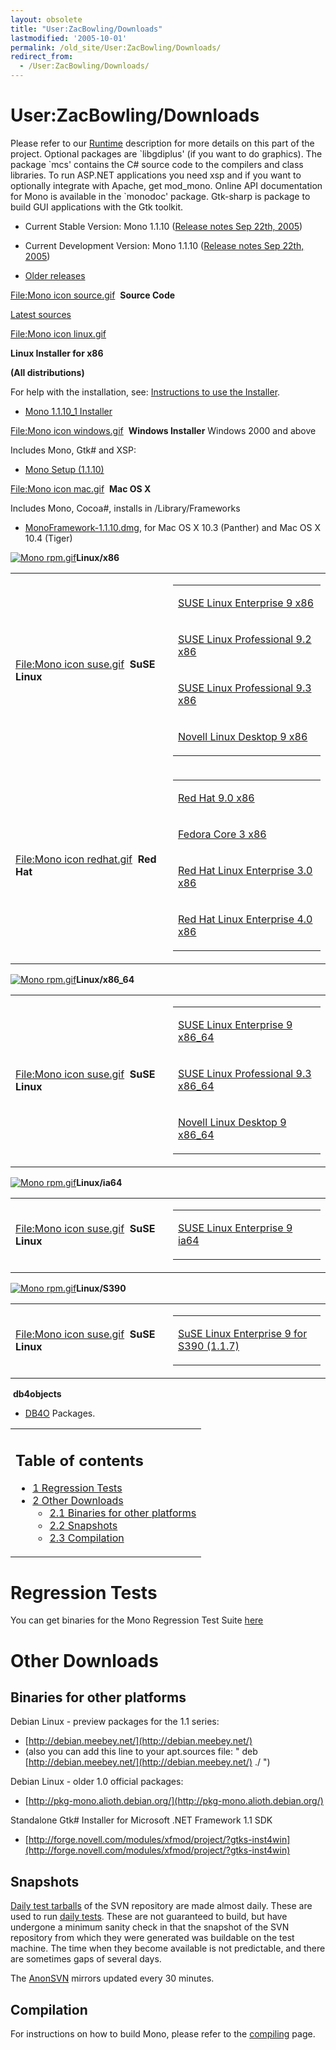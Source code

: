 ```yaml
---
layout: obsolete
title: "User:ZacBowling/Downloads"
lastmodified: '2005-10-01'
permalink: /old_site/User:ZacBowling/Downloads/
redirect_from:
  - /User:ZacBowling/Downloads/
---
```


User:ZacBowling/Downloads
=========================

Please refer to our [Runtime]({{site.github.url}}/old_site/Mono:Runtime "Mono:Runtime") description for more details on this part of the project. Optional packages are \`libgdiplus' (if you want to do graphics). The package \`mcs' contains the C\# source code to the compilers and class libraries. To run ASP.NET applications you need xsp and if you want to optionally integrate with Apache, get mod\_mono. Online API documentation for Mono is available in the \`monodoc' package. Gtk-sharp is package to build GUI applications with the Gtk toolkit.

-   Current Stable Version: Mono 1.1.10 ([Release notes Sep 22th, 2005](http://go-mono.com/archive/1.1.10_0))

-   Current Development Version: Mono 1.1.10 ([Release notes Sep 22th, 2005](http://go-mono.com/archive/1.1.10_0))

-   [Older releases]({{site.github.url}}/old_site/OldReleases "OldReleases")

[File:Mono icon source.gif](/index.php?title=Special:Upload&wpDestFile=Mono_icon_source.gif "File:Mono icon source.gif")  **Source Code**

[Latest sources](http://go-mono.com/sources)

[File:Mono icon linux.gif](/index.php?title=Special:Upload&wpDestFile=Mono_icon_linux.gif "File:Mono icon linux.gif")

**Linux Installer for x86**

**(All distributions)**

For help with the installation, see: [Instructions to use the Installer]({{site.github.url}}/old_site/InstallerInstructions "InstallerInstructions").

-   [Mono 1.1.10\_1 Installer](http://www.go-mono.com/archive/1.1.10_1/installer/mono-1.1.10_1-installer.bin)

[File:Mono icon windows.gif](/index.php?title=Special:Upload&wpDestFile=Mono_icon_windows.gif "File:Mono icon windows.gif")  **Windows Installer** Windows 2000 and above

Includes Mono, Gtk\# and XSP:

-   [Mono Setup (1.1.10)](http://www.go-mono.com/archive/1.1.10_1/windows/mono-1.1.10-gtksharp-1.0.10-2.3.91-win32-0.exe)

[File:Mono icon mac.gif](/index.php?title=Special:Upload&wpDestFile=Mono_icon_mac.gif "File:Mono icon mac.gif")  **Mac OS X**

Includes Mono, Cocoa\#, installs in /Library/Frameworks

-   [MonoFramework-1.1.10.dmg](http://www.go-mono.com/archive/1.1.10_0/macosx/MonoFramework-1.1.10.dmg), for Mac OS X 10.3 (Panther) and Mac OS X 10.4 (Tiger)

[![Mono rpm.gif]({{site.github.url}}/old_site/images/4/48/Mono_rpm.gif)]({{site.github.url}}/old_site/images/4/48/Mono_rpm.gif)**Linux/x86**

<table>
<col width="50%" />
<col width="50%" />
<tbody>
<tr class="odd">
<td align="left"><p><a href="/index.php?title=Special:Upload&amp;wpDestFile=Mono_icon_suse.gif" title="File:Mono icon suse.gif">File:Mono icon suse.gif</a>  <strong>SuSE Linux</strong></p></td>
<td align="left"><table>
<col width="100%" />
<tbody>
<tr class="odd">
<td align="left"><p><a href="http://www.go-mono.com/download/sles-9-i586">SUSE Linux Enterprise 9 x86</a></p></td>
</tr>
<tr class="even">
<td align="left"><p><a href="http://www.go-mono.com/download/suse-92-i586">SUSE Linux Professional 9.2 x86</a></p></td>
</tr>
<tr class="odd">
<td align="left"><p><a href="http://www.go-mono.com/download/suse-93-i586">SUSE Linux Professional 9.3 x86</a></p></td>
</tr>
<tr class="even">
<td align="left"><p><a href="http://www.go-mono.com/download/nld-9-i586">Novell Linux Desktop 9 x86</a></p></td>
</tr>
</tbody>
</table></td>
</tr>
<tr class="even">
<td align="left"><a href="/index.php?title=Special:Upload&amp;wpDestFile=Mono_icon_redhat.gif" title="File:Mono icon redhat.gif">File:Mono icon redhat.gif</a>  <strong>Red Hat</strong></td>
<td align="left"><table>
<col width="100%" />
<tbody>
<tr class="odd">
<td align="left"><p><a href="http://www.go-mono.com/download/redhat-9-i386">Red Hat 9.0 x86</a></p></td>
</tr>
<tr class="even">
<td align="left"><p><a href="http://www.go-mono.com/download/fedora-3-i386">Fedora Core 3 x86</a></p></td>
</tr>
<tr class="odd">
<td align="left"><p><a href="http://www.go-mono.com/download/rhel-3-i386">Red Hat Linux Enterprise 3.0 x86</a></p></td>
</tr>
<tr class="even">
<td align="left"><p><a href="http://www.go-mono.com/download/rhel-4-i386">Red Hat Linux Enterprise 4.0 x86</a></p></td>
</tr>
</tbody>
</table></td>
</tr>
</tbody>
</table>

[![Mono rpm.gif]({{site.github.url}}/old_site/images/4/48/Mono_rpm.gif)]({{site.github.url}}/old_site/images/4/48/Mono_rpm.gif)**Linux/x86\_64**

<table>
<col width="50%" />
<col width="50%" />
<tbody>
<tr class="odd">
<td align="left"><p><a href="/index.php?title=Special:Upload&amp;wpDestFile=Mono_icon_suse.gif" title="File:Mono icon suse.gif">File:Mono icon suse.gif</a>  <strong>SuSE Linux</strong></p></td>
<td align="left"><table>
<col width="100%" />
<tbody>
<tr class="odd">
<td align="left"><p><a href="http://www.go-mono.com/download/sles-9-x86_64">SUSE Linux Enterprise 9 x86_64</a></p></td>
</tr>
<tr class="even">
<td align="left"><p><a href="http://www.go-mono.com/download/suse-93-x86_64">SUSE Linux Professional 9.3 x86_64</a></p></td>
</tr>
<tr class="odd">
<td align="left"><p><a href="http://www.go-mono.com/download/nld-9-x86_64/">Novell Linux Desktop 9 x86_64</a></p></td>
</tr>
</tbody>
</table></td>
</tr>
</tbody>
</table>

[![Mono rpm.gif]({{site.github.url}}/old_site/images/4/48/Mono_rpm.gif)]({{site.github.url}}/old_site/images/4/48/Mono_rpm.gif)**Linux/ia64**

<table>
<col width="50%" />
<col width="50%" />
<tbody>
<tr class="odd">
<td align="left"><p><a href="/index.php?title=Special:Upload&amp;wpDestFile=Mono_icon_suse.gif" title="File:Mono icon suse.gif">File:Mono icon suse.gif</a>  <strong>SuSE Linux</strong></p></td>
<td align="left"><table>
<col width="100%" />
<tbody>
<tr class="odd">
<td align="left"><p><a href="http://www.go-mono.com/download/sles-9-ia64">SUSE Linux Enterprise 9 ia64</a></p></td>
</tr>
</tbody>
</table></td>
</tr>
</tbody>
</table>

[![Mono rpm.gif]({{site.github.url}}/old_site/images/4/48/Mono_rpm.gif)]({{site.github.url}}/old_site/images/4/48/Mono_rpm.gif)**Linux/S390**

<table>
<col width="50%" />
<col width="50%" />
<tbody>
<tr class="odd">
<td align="left"><p><a href="/index.php?title=Special:Upload&amp;wpDestFile=Mono_icon_suse.gif" title="File:Mono icon suse.gif">File:Mono icon suse.gif</a>  <strong>SuSE Linux</strong></p></td>
<td align="left"><table>
<col width="100%" />
<tbody>
<tr class="odd">
<td align="left"><p><a href="http://www.go-mono.com/archive/1.1.7/s390/">SuSE Linux Enterprise 9 for S390 (1.1.7)</a></p></td>
</tr>
</tbody>
</table></td>
</tr>
</tbody>
</table>

 **db4objects**

-   [DB4O]({{site.github.url}}/old_site/DB4O "DB4O") Packages.

<table>
<col width="100%" />
<tbody>
<tr class="odd">
<td align="left"><h2>Table of contents</h2>
<ul>
<li><a href="#regression-tests">1 Regression Tests</a></li>
<li><a href="#other-downloads">2 Other Downloads</a>
<ul>
<li><a href="#binaries-for-other-platforms">2.1 Binaries for other platforms</a></li>
<li><a href="#snapshots">2.2 Snapshots</a></li>
<li><a href="#compilation">2.3 Compilation</a></li>
</ul></li>
</ul></td>
</tr>
</tbody>
</table>

Regression Tests
================

You can get binaries for the Mono Regression Test Suite [here](http://www.go-mono.com/archive/mono-tests.tar.gz)

Other Downloads
===============

Binaries for other platforms
----------------------------

Debian Linux - preview packages for the 1.1 series:

-   [http://debian.meebey.net/](http://debian.meebey.net/)
-   (also you can add this line to your apt.sources file: " deb [http://debian.meebey.net/](http://debian.meebey.net/) ./ ")

Debian Linux - older 1.0 official packages:

-   [http://pkg-mono.alioth.debian.org/](http://pkg-mono.alioth.debian.org/)

Standalone Gtk\# Installer for Microsoft .NET Framework 1.1 SDK

-   [http://forge.novell.com/modules/xfmod/project/?gtks-inst4win](http://forge.novell.com/modules/xfmod/project/?gtks-inst4win)

Snapshots
---------

[Daily test tarballs](http://www.go-mono.com/daily/) of the SVN repository are made almost daily. These are used to run [daily tests](http://mono.ximian.com/tests/). These are not guaranteed to build, but have undergone a minimum sanity check in that the snapshot of the SVN repository from which they were generated was buildable on the test machine. The time when they become available is not predictable, and there are sometimes gaps of several days.

The [AnonSVN]({{site.github.url}}/old_site/SourceCodeRepository) mirrors updated every 30 minutes.

Compilation
-----------

For instructions on how to build Mono, please refer to the [compiling]({{site.github.url}}/old_site/Compiling_Mono "Compiling Mono") page.

